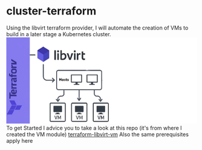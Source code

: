 # cluster-terraform
Using the libvirt terraform provider, I will automate the creation of VMs to build in a later stage a Kubernetes cluster.
![Terraform Libvirt Flow](multiple-vm-terraform.png)
To get Started I advice you to take a look at this repo (it's from where I created the VM module)
[terraform-libvirt-vm](https://github.com/TahaMohsenZeidy/libvirt-vm-creator-terraform.git)
Also the same prerequisites apply here

